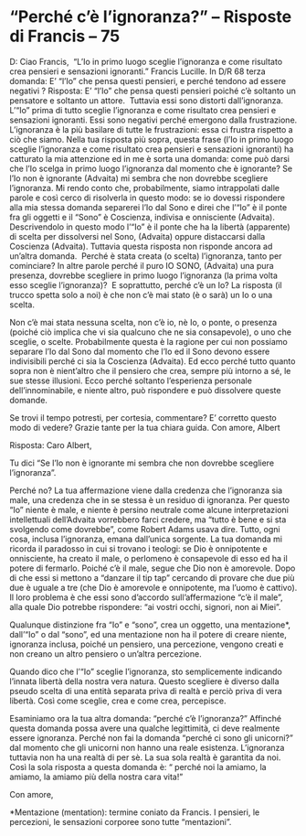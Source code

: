 # “Perché c’è l’ignoranza?” – Risposte di Francis – 75

D: Ciao Francis,&nbsp; &ldquo;L&rsquo;Io in primo luogo sceglie l&rsquo;ignoranza e come risultato crea pensieri e sensazioni ignoranti.&rdquo; Francis Lucille. In D/R 68 terza domanda: E&rsquo; &ldquo;l&rsquo;Io&rdquo; che pensa questi pensieri, e perch&eacute; tendono ad essere negativi ? Risposta: E&rsquo; &ldquo;l&rsquo;Io&rdquo; che pensa questi pensieri poich&eacute; c&rsquo;&egrave; soltanto un pensatore e soltanto un attore.&nbsp; Tuttavia essi sono distorti dall&rsquo;ignoranza. L&rsquo;&ldquo;Io&rdquo; prima di tutto sceglie l&rsquo;ignoranza e come risultato crea pensieri e sensazioni ignoranti. Essi sono negativi perch&eacute; emergono dalla frustrazione. L&rsquo;ignoranza &egrave; la pi&ugrave; basilare di tutte le frustrazioni: essa ci frustra rispetto a ci&ograve; che siamo. Nella tua risposta pi&ugrave; sopra, questa frase (l&rsquo;Io in primo luogo sceglie l&rsquo;ignoranza e come risultato crea pensieri e sensazioni ignoranti) ha catturato la mia attenzione ed in me &egrave; sorta una domanda: come pu&ograve; darsi che l&rsquo;Io scelga in primo luogo l&rsquo;ignoranza dal momento che &egrave; ignorante? Se l&rsquo;Io non &egrave; ignorante (Advaita) mi sembra che non dovrebbe scegliere l&rsquo;ignoranza. Mi rendo conto che, probabilmente, siamo intrappolati dalle parole e cos&igrave; cerco di risolverla in questo modo: se io dovessi rispondere alla mia stessa domanda separerei l&rsquo;Io dal Sono e direi che l&rsquo;&ldquo;Io&rdquo; &egrave; il ponte fra gli oggetti e il &ldquo;Sono&rdquo; &egrave; Coscienza, indivisa e onnisciente (Advaita). Descrivendolo in questo modo l&rsquo;&ldquo;Io&rdquo; &egrave; il ponte che ha la libert&agrave; (apparente) di scelta per dissolversi nel Sono, (Advaita) oppure distaccarsi dalla Coscienza (Advaita). Tuttavia questa risposta non risponde ancora ad un&rsquo;altra domanda.&nbsp; Perch&eacute; &egrave; stata creata (o scelta) l&rsquo;ignoranza, tanto per cominciare? In altre parole perch&eacute; il puro IO SONO, (Advaita) una pura presenza, dovrebbe scegliere in primo luogo l&rsquo;ignoranza (la prima volta esso sceglie l&rsquo;ignoranza)?&nbsp; E soprattutto, perch&eacute; c&rsquo;&egrave; un Io? La risposta (il trucco spetta solo a noi) &egrave; che non c&rsquo;&egrave; mai stato (&egrave; o sar&agrave;) un Io o una scelta.

Non c&rsquo;&egrave; mai stata nessuna scelta, non c&rsquo;&egrave; io, n&egrave; Io, o ponte, o presenza (poich&eacute; ci&ograve; implica che vi sia qualcuno che ne sia consapevole), o uno che sceglie, o scelte. Probabilmente questa &egrave; la ragione per cui non possiamo separare l&rsquo;Io dal Sono dal momento che l&rsquo;Io ed il Sono devono essere indivisibili perch&eacute; ci sia la Coscienza (Advaita). Ed ecco perch&eacute; tutto quanto sopra non &egrave; nient&rsquo;altro che il pensiero che crea, sempre pi&ugrave; intorno a s&eacute;, le sue stesse illusioni. Ecco perch&eacute; soltanto l&rsquo;esperienza personale dell&rsquo;innominabile, e niente altro, pu&ograve; rispondere e pu&ograve; dissolvere queste domande.

Se trovi il tempo potresti, per cortesia, commentare? E&rsquo; corretto questo modo di vedere? Grazie tante per la tua chiara guida. Con amore, Albert

Risposta: Caro Albert, 

Tu dici &ldquo;Se l&rsquo;Io non &egrave; ignorante mi sembra che non dovrebbe scegliere l&rsquo;ignoranza&rdquo;.

Perch&eacute; no? La tua affermazione viene dalla credenza che l&rsquo;ignoranza sia male, una credenza che in se stessa &egrave; un residuo di ignoranza. Per questo &ldquo;Io&rdquo; niente &egrave; male, e niente &egrave; persino neutrale come alcune interpretazioni intellettuali dell&rsquo;Advaita vorrebbero farci credere, ma &ldquo;tutto &egrave; bene e si sta svolgendo come dovrebbe&rdquo;, come Robert Adams usava dire. Tutto, ogni cosa, inclusa l&rsquo;ignoranza, emana dall&rsquo;unica sorgente. La tua domanda mi ricorda il paradosso in cui si trovano i teologi: se Dio &egrave; onnipotente e onnisciente, ha creato il male, o perlomeno &egrave; consapevole di esso ed ha il potere di fermarlo. Poich&eacute; c&rsquo;&egrave; il male, segue che Dio non &egrave; amorevole. Dopo di che essi si mettono a &ldquo;danzare il tip tap&rdquo; cercando di provare che due pi&ugrave; due &egrave; uguale a tre (che Dio &egrave; amorevole e onnipotente, ma l&rsquo;uomo &egrave; cattivo). Il loro problema &egrave; che essi sono d&rsquo;accordo sull&rsquo;affermazione &ldquo;c&rsquo;&egrave; il male&rdquo;, alla quale Dio potrebbe rispondere: &ldquo;ai vostri occhi, signori, non ai Miei&rdquo;.

Qualunque distinzione fra &ldquo;Io&rdquo; e &ldquo;sono&rdquo;, crea un oggetto, una mentazione*, dall&rsquo;&ldquo;Io&rdquo; o dal &ldquo;sono&rdquo;, ed una mentazione non ha il potere di creare niente, ignoranza inclusa, poich&eacute; un pensiero, una percezione, vengono creati e non creano un altro pensiero o un&rsquo;altra percezione.

Quando dico che l&rsquo;&ldquo;Io&rdquo; sceglie l&rsquo;ignoranza, sto semplicemente indicando l&rsquo;innata libert&agrave; della nostra vera natura. Questo scegliere &egrave; diverso dalla pseudo scelta di una entit&agrave; separata priva di realt&agrave; e perci&ograve; priva di vera libert&agrave;. Cos&igrave; come sceglie, crea e come crea, percepisce.

Esaminiamo ora la tua altra domanda: &ldquo;perch&eacute; c&rsquo;&egrave; l&rsquo;ignoranza?&rdquo; Affinch&eacute; questa domanda possa avere una qualche legittimit&agrave;, ci deve realmente essere ignoranza. Perch&eacute; non fai la domanda &ldquo;perch&eacute; ci sono gli unicorni?&rdquo; dal momento che gli unicorni non hanno una reale esistenza. L&rsquo;ignoranza tuttavia non ha una realt&agrave; di per s&egrave;. La sua sola realt&agrave; &egrave; garantita da noi. Cos&igrave; la sola risposta a questa domanda &egrave;: &ldquo; perch&eacute; noi la amiamo, la amiamo, la amiamo pi&ugrave; della nostra cara vita!&rdquo;

Con amore,

*Mentazione (mentation): termine coniato da Francis. I pensieri, le percezioni, le sensazioni corporee sono tutte &ldquo;mentazioni&rdquo;.

